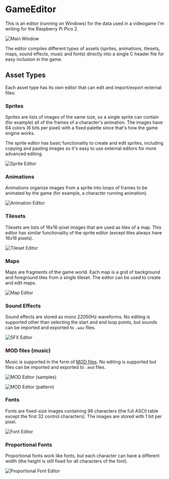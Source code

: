 # GameEditor

This is an editor (running on Windows) for the data used in a videogame I'm
writing for the Raspberry Pi Pico 2.

![Main Window](doc/game-editor.png)

The editor compiles different types of assets (sprites, animations, tilesets,
maps, sound effects, music and fonts) directly into a single C header file
for easy inclusion in the game.


## Asset Types

Each asset type has its own editor that can edit and import/export external files:


### Sprites

Sprites are lists of images of the same size, so a single sprite can contain
(for example) all of the frames of a character's animation.  The images have
64 colors (6 bits per pixel) with a fixed palette since that's how the game
engine works.

The sprite editor has basic functionality to create and edit sprites, including
copying and pasting images so it's easy to use external editors for more advanced
editing.

![Sprite Editor](doc/sprite-editor.png)


### Animations

Animations organize images from a sprite into loops of frames to be animated by
the game (for example, a character running animation).

![Animation Editor](doc/animation-editor.png)


### Tilesets

Tilesets are lists of 16x16-pixel images that are used as tiles of a map. This
editor has similar functionality of the sprite editor (except tiles always have 16x16
pixels).

![Tileset Editor](doc/tileset-editor.png)


### Maps

Maps are fragments of the game world. Each map is a grid of background and foreground
tiles from a single tileset. The editor can be used to create and edit maps.

![Map Editor](doc/map-editor.png)


### Sound Effects

Sound effects are stored as mono 22050Hz waveforms.  No editing is supported other
than selecting the start and end loop points, but sounds can be imported and exported
to `.wav` files.

![SFX Editor](doc/sfx-editor.png)


### MOD files (music)

Music is supported in the form of [MOD files](https://en.wikipedia.org/wiki/Module_file).
No editing is supported but files can be imported and exported to `.mod` files.

![MOD Editor (samples)](doc/mod-editor-samples.png)

![MOD Editor (pattern)](doc/mod-editor-pattern.png)


### Fonts

Fonts are fixed-size images containing 96 characters (the full ASCII table except
the first 32 control characters). The images are stored with 1 bit per pixel.

![Font Editor](doc/font-editor.png)


### Proportional Fonts

Proportional fonts work like fonts, but each character can have a different width
(the height is still fixed for all characters of the font).

![Proportional Font Editor](doc/propfont-editor.png)
